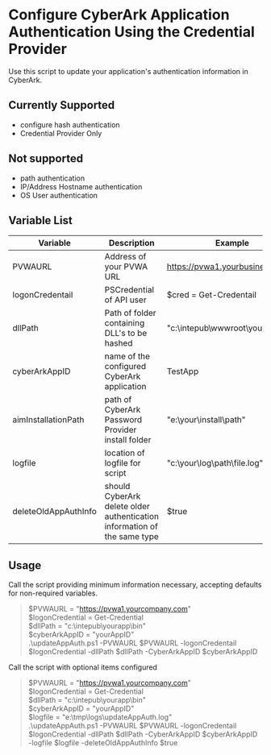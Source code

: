 # Configure CyberArk Application Authentication Using the Credential Provider
Use this script to update your application's authentication information in CyberArk.

## Currently Supported
- configure hash authentication
- Credential Provider Only

## Not supported
- path authentication
- IP/Address Hostname authentication
- OS User authentication

## Variable List
| Variable | Description | Example | Default | Required |
| --- | --- | --- | --- | --- |
| PVWAURL | Address of your PVWA URL | https://pvwa1.yourbusiness.com | N/A | True |
| logonCredentail | PSCredential of API user | $cred = Get-Credentail | N/A | True |
| dllPath | Path of folder containing DLL's to be hashed | "c:\intepub\wwwroot\yourapp\bin" | N/A | True |
| cyberArkAppID | name of the configured CyberArk application | TestApp | N/A | True |
| aimInstallationPath | path of CyberArk Password Provider install folder | "e:\your\install\path" | "C:\Program Files (x86)\CyberArk\ApplicationPasswordProvider" | False |
| logfile | location of logfile for script | "c:\your\log\path\file.log" | "c:\tmp\logs\AddDependency\UpdateAppAuthMethods.log" | False |
| deleteOldAppAuthInfo | should CyberArk delete older authentication information of the same type | $true | False | False |

## Usage

Call the script providing minimum information necessary, accepting defaults for non-required variables.
> $PVWAURL = "https://pvwa1.yourcompany.com"  
> $logonCredential = Get-Credential  
> $dllPath = "c:\intepub\yourapp\bin"  
> $cyberArkAppID = "yourAppID"  
> .\updateAppAuth.ps1 -PVWAURL $PVWAURL -logonCredentail $logonCredential -dllPath $dllPath -CyberArkAppID $cyberArkAppID

Call the script with optional items configured
> $PVWAURL = "https://pvwa1.yourcompany.com"  
> $logonCredential = Get-Credential  
> $dllPath = "c:\intepub\yourapp\bin"  
> $cyberArkAppID = "yourAppID"  
> $logfile = "e:\tmp\logs\updateAppAuth.log"  
> .\updateAppAuth.ps1 -PVWAURL $PVWAURL -logonCredentail $logonCredential -dllPath $dllPath -CyberArkAppID $cyberArkAppID -logfile $logfile -deleteOldAppAuthInfo $true


